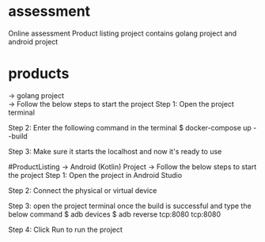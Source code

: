 # assessment
Online assessment  Product listing project contains golang project and android project

# products
-> golang project  
-> Follow the below steps to start the project
Step 1:
 Open the project terminal
 
Step 2:
 Enter the following command in the terminal
 $ docker-compose up --build
 
Step 3: 
 Make sure it starts the localhost and now it's ready to use
 
 
 #ProductListing
 -> Android (Kotlin) Project
 -> Follow the below steps to start the project
Step 1: 
    Open the project in Android Studio
    
Step 2:
    Connect the physical or virtual device
    
Step 3:
    open the project terminal once the build is successful and type the below command
    $ adb devices
    $ adb reverse tcp:8080 tcp:8080
    
Step 4:
    Click Run to run the project 
 
 
